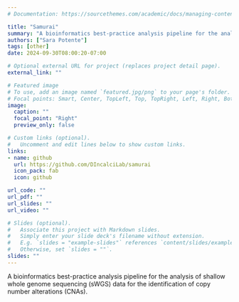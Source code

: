 ```yaml
---
# Documentation: https://sourcethemes.com/academic/docs/managing-content/

title: "Samurai"
summary: "A bioinformatics best-practice analysis pipeline for the analysis of shallow whole genome sequencing (sWGS) data for the identification of copy number alterations (CNAs)."
authors: ["Sara Potente"]
tags: [other]
date: 2024-09-30T08:00:20-07:00

# Optional external URL for project (replaces project detail page).
external_link: ""

# Featured image
# To use, add an image named `featured.jpg/png` to your page's folder.
# Focal points: Smart, Center, TopLeft, Top, TopRight, Left, Right, BottomLeft, Bottom, BottomRight.
image:
  caption: ""
  focal_point: "Right"
  preview_only: false

# Custom links (optional).
#   Uncomment and edit lines below to show custom links.
links:
- name: github
  url: https://github.com/DIncalciLab/samurai
  icon_pack: fab
  icon: github

url_code: ""
url_pdf: ""
url_slides: ""
url_video: ""

# Slides (optional).
#   Associate this project with Markdown slides.
#   Simply enter your slide deck's filename without extension.
#   E.g. `slides = "example-slides"` references `content/slides/example-slides.md`.
#   Otherwise, set `slides = ""`.
slides: ""
---
```


A bioinformatics best-practice analysis pipeline for the analysis of shallow whole genome sequencing (sWGS) data for the identification of copy number alterations (CNAs).


